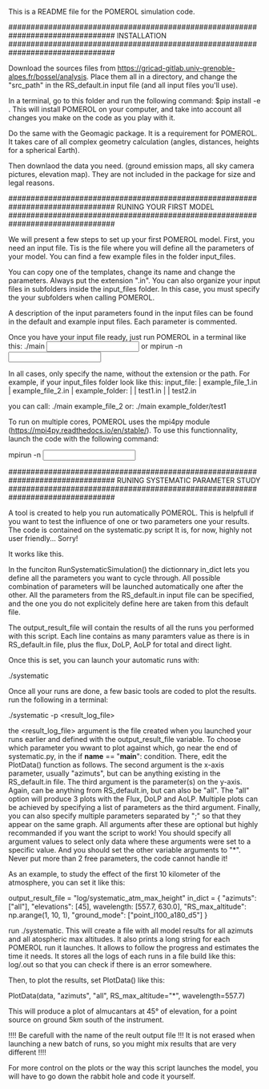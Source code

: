 This is a README file for the POMEROL simulation code.

################################################################################
INSTALLATION
################################################################################

Download the sources files from https://gricad-gitlab.univ-grenoble-alpes.fr/bossel/analysis.
Place them all in a directory, and change the "src_path" in the RS_default.in input file (and all input files you'll use).

In a terminal, go to this folder and run the following command:
$pip install -e .
This will install POMEROL on your computer, and take into account all changes you make on the code as you play with it.

Do the same with the Geomagic package. It is a requirement for POMEROL.
It takes care of all complex geometry calculation (angles, distances, heights for a spherical Earth).

Then downlaod the data you need. (ground emission maps, all sky camera pictures, elevation map).
They are not included in the package for size and legal reasons.



################################################################################
RUNING YOUR FIRST MODEL
################################################################################

We will present a few steps to set up your first POMEROL model.
First, you need an input file. Tis is the file where you will define all the parameters of your model.
You can find a few example files in the folder input_files.

You can copy one of the templates, change its name and change the parameters.
Always put the extension ".in".
You can also organize your input files in subfolders inside the input_files folder. In this case, you must specify the your subfolders when calling POMEROL.

A description of the input parameters found in the input files can be found in the default and example input files. Each parameter is commented.


Once you have your input file ready, just run POMEROL in a terminal like this:
./main <input file name>
or
mpirun -n <Number of cores> <input file name>


In all cases, only specify the name, without the extension or the path. For example, if your input_files folder look like this:
input_file:
|		example_file_1.in
|		example_file_2.in
|		example_folder:
|		|		test1.in
|		|		test2.in

you can call:
./main example_file_2
or:
./main example_folder/test1


To run on multiple cores, POMEROL uses the mpi4py module (https://mpi4py.readthedocs.io/en/stable/).
To use this functionnality, launch the code with the following command:

mpirun -n <Number of cores> <input file name>


################################################################################
RUNING SYSTEMATIC PARAMETER STUDY
################################################################################

A tool is created to help you run automatically POMEROL. This is helpfull if you want to test the influence of one or two parameters one your results.
The code is contained on the systematic.py script
It is, for now, highly not user friendly... Sorry!

It works like this.

In the funciton RunSystematicSimulation() the dictionnary in_dict lets you define all the parameters you want to cycle through.
All possible combination of parameters will be launched automatically one after the other.
All the parameters from the RS_default.in input file can be specified, and the one you do not explicitely define here are taken from this default file.

The output_result_file will contain the results of all the runs you performed with this script. Each line contains as many paramters value as there is in RS_default.in file, plus the flux, DoLP, AoLP for total and direct light.

Once this is set, you can launch your automatic runs with:

./systematic

Once all your runs are done, a few basic tools are coded to plot the results.
run the following in a terminal:

./systematic -p <result_log_file>

the <result_log_file> argument is the file created when you launched your runs earlier and defined with the output_result_file variable.
To choose which parameter you wwant to plot against which, go near the end of systematic.py, in the if __name__ == "__main__": condition.
There, edit the PlotData() function as follows.
The second argument is the x-axis parameter, usually "azimuts", but can be anything existing in the RS_default.in file.
The third argument is the parameter(s) on the y-axis.  Again, can be anything from RS_default.in, but can also be "all". The "all" option will produce 3 plots with the Flux, DoLP and AoLP. Multiple plots can be achieved by specifying a list of parameters as the third argument. Finally, you can also specify multiple parameters separated by ";" so that they appear on the same graph.
All arguments after these are optional but highly recommanded if you want the script to work! You should specify all argument values to select only data where these arguments were set to a specific value. And you should set the other variable arguments to "*". Never put more than 2 free parameters, the code cannot handle it!

As an example, to study the effect of the first 10 kilometer of the atmosphere, you can set it like this:

output_result_file = "log/systematic_atm_max_height"
in_dict = {	"azimuts": ["all"],
						"elevations": [45],
						wavelength: [557.7, 630.0],
						"RS_max_altitude": np.arange(1, 10, 1),
						"ground_mode": ["point_I100_a180_d5"]
					}

run ./systematic. This will create a file with all model results for all azimuts and all atospheric max altitudes.
It also prints a long string for each POMEROL run it launches. It allows to follow the progress and estimates the time it needs.
It stores all the logs of each runs in a file build like this: log/<long printed string>.out so that you can check if there is an error somewhere.

Then, to plot the results, set PlotData() like this:

PlotData(data, "azimuts", "all", RS_max_altitude="*", wavelength=557.7)

This will produce a plot of almucantars at 45° of elevation, for a point source on ground 5km south of the instrument.

!!!! Be carefull with the name of the reult output file !!! It is not erased when launching a new batch of runs, so you might mix results that are very different !!!!

For more control on the plots or the way this script launches the model, you will have to go down the rabbit hole and code it yourself.
